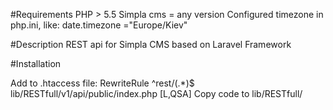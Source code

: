 
#Requirements
PHP > 5.5
Simpla cms = any version
Configured timezone in php.ini, like: date.timezone ="Europe/Kiev"

#Description
REST api for Simpla CMS based on Laravel Framework

#Installation

Add to .htaccess file: RewriteRule ^rest/(.*)$ lib/RESTfull/v1/api/public/index.php [L,QSA]
Copy code to lib/RESTfull/
